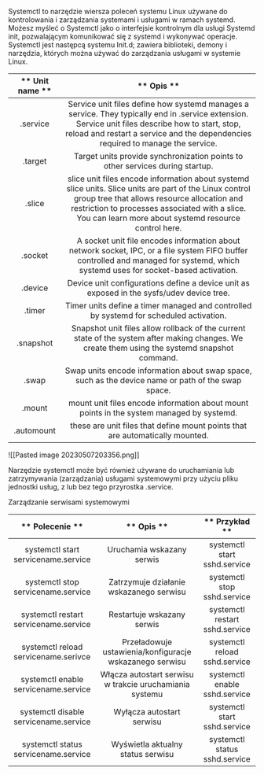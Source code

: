 Systemctl to narzędzie wiersza poleceń systemu Linux używane do kontrolowania i zarządzania systemami i usługami w ramach systemd. Możesz myśleć o Systemctl jako o interfejsie kontrolnym dla usługi Systemd init, pozwalającym komunikować się z systemd i wykonywać operacje.  
Systemctl jest następcą systemu Init.d; zawiera biblioteki, demony i narzędzia, których można używać do zarządzania usługami w systemie Linux.

| **    Unit   name   ** |                                                                                                                              **    Opis  **                                                                                                                              |
|:----------------------:|:--------------------------------------------------------------------------------------------------------------------------------------------------------------------------------------------------------------------------------------------------------------------------------:|
|         .service       |                     Service unit files define how   systemd manages a service. They typically end in .service extension. Service   unit files describe how to start, stop, reload and restart a service and the   dependencies required to manage the service.                   |
|         .target        |                                                                                                  Target units provide synchronization   points to other services during startup.                                                                                                 |
|          .slice        |     slice unit files encode   information about systemd slice units. Slice units are part of the Linux   control group tree that allows resource allocation and restriction to   processes associated with a slice. You can learn more about systemd resource   control here.    |
|         .socket        |                                              A socket unit file encodes   information about network socket, IPC, or a file system FIFO buffer   controlled and managed for systemd, which systemd uses for socket-based   activation.                                            |
|         .device        |                                                                                            Device unit configurations define a   device unit as exposed in the sysfs/udev device tree.                                                                                           |
|          .timer        |                                                                                              Timer units define a timer managed and   controlled by systemd for scheduled activation.                                                                                            |
|        .snapshot       |                                                                 Snapshot unit files allow rollback of   the current state of the system after making changes. We create them using   the systemd snapshot command.                                                               |
|          .swap         |                                                                                        Swap units encode information about   swap space, such as the device name or path of the swap space.                                                                                      |
|          .mount        |                                                                                             mount unit files encode information   about mount points in the system managed by systemd.                                                                                           |
|        .automount      |                                                                                                  these are unit files that define mount   points that are automatically mounted.                                                                                                 |

![[Pasted image 20230507203356.png]]

Narzędzie systemctl może być również używane do uruchamiania lub zatrzymywania (zarządzania) usługami systemowymi przy użyciu pliku jednostki usług, z lub bez tego przyrostka .service.

Zarządzanie serwisami systemowymi

|             ** 						  							  								 Polecenie  							 						 					**             |                         ** 						  							  								 Opis  							 						 					**                        |          ** 						  							  								 Przykład  							 						 					**          |
|:-----------------------------------------------:|:-----------------------------------------------------------------:|:----------------------------------------:|
|   						  							  								 systemctl start servicename.service  							 						 					  |                 						  							  								 Uruchamia wskazany serwis  							 						 					                |   						  							  								 systemctl start sshd.service  							 						 					  |
|    						  							  								 systemctl stop servicename.service  							 						 					  |          						  							  								 Zatrzymuje działanie wskazanego serwisu  							 						 					         |    						  							  								 systemctl stop sshd.service  							 						 					  |
|  						  							  								 systemctl restart servicename.service  							 						 					 |                 						  							  								 Restartuje wskazany serwis  							 						 					               |  						  							  								 systemctl restart sshd.service  							 						 					 |
|   						  							  								 systemctl reload servicename.serivce  							 						 					 |  						  							  								 Przeładowuje ustawienia/konfiguracje wskazanego serwisu  							 						 					 |   						  							  								 systemctl reload sshd.service  							 						 					 |
|   						  							  								 systemctl enable servicename.service  							 						 					 |  						  							  								 Włącza autostart serwisu w trakcie uruchamiania systemu  							 						 					 |   						  							  								 systemctl enable sshd.service  							 						 					 |
|  						  							  								 systemctl disable servicename.service  							 						 					 |                 						  							  								 Wyłącza autostart serwisu  							 						 					                |   						  							  								 systemctl start sshd.service  							 						 					  |
|   						  							  								 systemctl status servicename.service  							 						 					 |             						  							  								 Wyświetla aktualny status serwisu  							 						 					            |   						  							  								 systemctl status sshd.service  							 						 					 |

